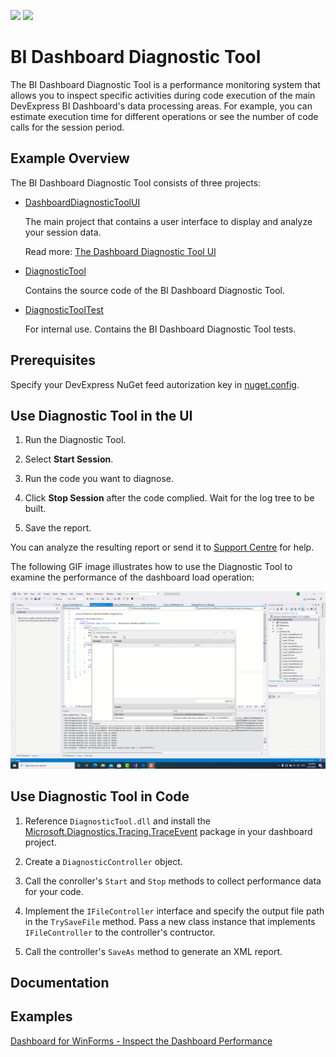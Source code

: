 <!-- default badges list -->
[![](https://img.shields.io/badge/Open_in_DevExpress_Support_Center-FF7200?style=flat-square&logo=DevExpress&logoColor=white)](https://supportcenter.devexpress.com/ticket/details/T1085109)
[![](https://img.shields.io/badge/📖_How_to_use_DevExpress_Examples-e9f6fc?style=flat-square)](https://docs.devexpress.com/GeneralInformation/403183)
<!-- default badges end -->
# BI Dashboard Diagnostic Tool

The BI Dashboard Diagnostic Tool is a performance monitoring system that allows you to inspect specific activities during code execution of the main DevExpress BI Dashboard's data processing areas. For example, you can estimate execution time for different operations or see the number of code calls for the session period. 

## Example Overview

The BI Dashboard Diagnostic Tool consists of three projects:

- [DashboardDiagnosticToolUI](./DashboardDiagnosticToolUI) 

  The main project that contains a user interface to display and analyze your session data.

  Read more: [The Dashboard Diagnostic Tool UI](./DashboardDiagnosticToolUI/readme.md)

- [DiagnosticTool](./DiagnosticTool) 

  Contains the source code of the BI Dashboard Diagnostic Tool.
  
- [DiagnosticToolTest](./DiagnosticToolTest)

  For internal use. Contains the BI Dashboard Diagnostic Tool tests.

## Prerequisites

Specify your DevExpress NuGet feed autorization key in [nuget.config](./nuget.config#L7).

## Use Diagnostic Tool in the UI

1. Run the Diagnostic Tool.

2. Select **Start Session**.

3. Run the code you want to diagnose.

4. Click **Stop Session** after the code complied. Wait for the log tree to be built.

5. Save the report.

You can analyze the resulting report or send it to [Support Centre](https://supportcenter.devexpress.com/ticket/list) for help.

The following GIF image illustrates how to use the Diagnostic Tool to examine the performance of the dashboard load operation:

![BI Dashboard Diagnostic Tool](./images/bi-dashboard-diagnostic-tool.gif)

## Use Diagnostic Tool in Code

1. Reference `DiagnosticTool.dll` and install the [Microsoft.Diagnostics.Tracing.TraceEvent](https://www.nuget.org/packages/Microsoft.Diagnostics.Tracing.TraceEvent/) package in your dashboard project. 

3. Create a `DiagnosticController` object. 

4. Call the conroller's `Start` and `Stop` methods to collect performance data for your code. 

5. Implement the `IFileController` interface and specify the output file path in the `TrySaveFile` method. Pass a new class instance that implements `IFileController` to the controller's contructor. 

6. Call the controller's `SaveAs` method to generate an XML report.

## Documentation

## Examples 

[Dashboard for WinForms - Inspect the Dashboard Performance](https://github.com/DevExpress-Examples/dashboard-for-winforms-diagnose-performance)
